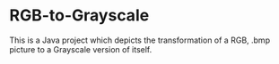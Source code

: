 # RGB-to-Grayscale
This is a Java project which depicts the transformation of a RGB, .bmp picture to a Grayscale version of itself.
